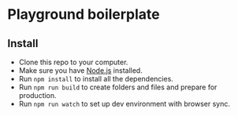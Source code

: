 # Playground boilerplate

## Install

* Clone this repo to your computer.
* Make sure you have [Node.js](https://nodejs.org/) installed.
* Run `npm install` to install all the dependencies.
* Run `npm run build` to create folders and files and prepare for production.
* Run `npm run watch` to set up dev environment with browser sync.
